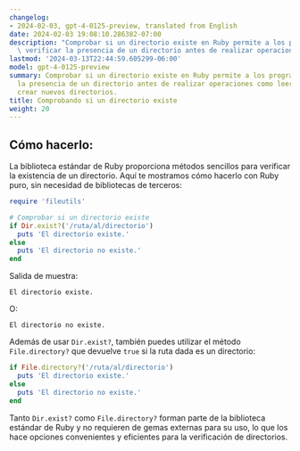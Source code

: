 ```yaml
---
changelog:
- 2024-02-03, gpt-4-0125-preview, translated from English
date: 2024-02-03 19:08:10.286382-07:00
description: "Comprobar si un directorio existe en Ruby permite a los programadores\
  \ verificar la presencia de un directorio antes de realizar operaciones como leer\u2026"
lastmod: '2024-03-13T22:44:59.605299-06:00'
model: gpt-4-0125-preview
summary: Comprobar si un directorio existe en Ruby permite a los programadores verificar
  la presencia de un directorio antes de realizar operaciones como leer archivos o
  crear nuevos directorios.
title: Comprobando si un directorio existe
weight: 20
---
```


## Cómo hacerlo:
La biblioteca estándar de Ruby proporciona métodos sencillos para verificar la existencia de un directorio. Aquí te mostramos cómo hacerlo con Ruby puro, sin necesidad de bibliotecas de terceros:

```ruby
require 'fileutils'

# Comprobar si un directorio existe
if Dir.exist?('/ruta/al/directorio')
  puts 'El directorio existe.'
else
  puts 'El directorio no existe.'
end
```
Salida de muestra:
```
El directorio existe.
```
O:
```
El directorio no existe.
```

Además de usar `Dir.exist?`, también puedes utilizar el método `File.directory?` que devuelve `true` si la ruta dada es un directorio:

```ruby
if File.directory?('/ruta/al/directorio')
  puts 'El directorio existe.'
else
  puts 'El directorio no existe.'
end
```
Tanto `Dir.exist?` como `File.directory?` forman parte de la biblioteca estándar de Ruby y no requieren de gemas externas para su uso, lo que los hace opciones convenientes y eficientes para la verificación de directorios.
